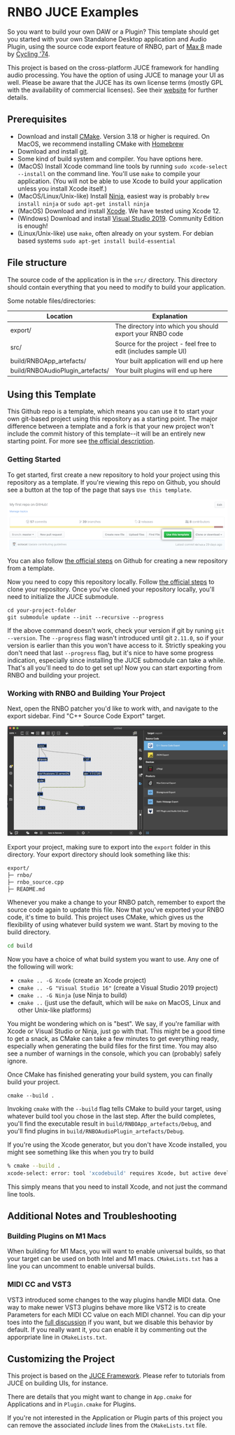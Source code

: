 # RNBO JUCE Examples

So you want to build your own DAW or a Plugin? This template should get you started with your own Standalone Desktop application and Audio Plugin, using the source code export feature of RNBO, part of [Max 8](https://cycling74.com/max8/) made by [Cycling '74](https://cycling74.com/). 

This project is based on the cross-platform JUCE framework for handling audio processing. You have the option of using JUCE to manage your UI as well. Please be aware that the JUCE has its own license terms (mostly GPL with the availability of commercial licenses). See their [website](http://www.juce.com/) for further details.

## Prerequisites

- Download and install [CMake](https://cmake.org/download/). Version 3.18 or higher is required. On MacOS, we recommend installing CMake with [Homebrew](https://brew.sh/)
- Download and install [git](https://git-scm.com/downloads).
- Some kind of build system and compiler. You have options here.
 - (MacOS) Install Xcode command line tools by running `sudo xcode-select --install` on the command line. You'll use `make` to compile your application. (You will not be able to use Xcode to build your application unless you install Xcode itself.)
 - (MacOS/Linux/Unix-like) Install [Ninja](https://github.com/ninja-build/ninja/releases), easiest way is probably `brew install ninja` or `sudo apt-get install ninja`
 - (MacOS) Download and install [Xcode](https://developer.apple.com/xcode/resources/). We have tested using Xcode 12.
 - (Windows) Download and install [Visual Studio 2019](https://visualstudio.microsoft.com/vs/). Community Edition is enough!
 - (Linux/Unix-like) use `make`, often already on your system. For debian based systems `sudo apt-get install build-essential`

## File structure

The source code of the application is in the `src/` directory. This directory should contain everything that you need to modify to build your application.

Some notable files/directories:

| Location                          | Explanation   |
| --------------------------------- | ------------- |
| export/                           | The directory into which you should export your RNBO code |
| src/                              | Source for the project - feel free to edit (includes sample UI) |
| build/RNBOApp_artefacts/          | Your built application will end up here |
| build/RNBOAudioPlugin_artefacts/  | Your built plugins will end up here |

## Using this Template

This Github repo is a template, which means you can use it to start your own git-based project using this repository as a starting point. The major difference between a template and a fork is that your new project won't include the commit history of this template--it will be an entirely new starting point. For more see [the official description](https://docs.github.com/en/repositories/creating-and-managing-repositories/creating-a-repository-from-a-template).

### Getting Started

To get started, first create a new repository to hold your project using this repository as a template. If you're viewing this repo on Github, you should see a button at the top of the page that says `Use this template`. 

![Use this template button](./img/use-this-template-button.png)

You can also follow [the official steps](https://docs.github.com/en/repositories/creating-and-managing-repositories/creating-a-repository-from-a-template) on Github for creating a new repository from a template.

Now you need to copy this repository locally. Follow [the official steps](https://docs.github.com/en/repositories/creating-and-managing-repositories/cloning-a-repository) to clone your repository. Once you've cloned your repository locally, you'll need to initialize the JUCE submodule.

```
cd your-project-folder
git submodule update --init --recursive --progress
```

If the above command doesn't work, check your version if git by runing `git --version`. The `--progress` flag wasn't introduced until git `2.11.0`, so if your version is earlier than this you won't have access to it. Strictly speaking you don't need that last `--progress` flag, but it's nice to have some progress indication, especially since installing the JUCE submodule can take a while. That's all you'll need to do to get set up! Now you can start exporting from RNBO and building your project.

### Working with RNBO and Building Your Project

Next, open the RNBO patcher you'd like to work with, and navigate to the export sidebar. Find "C++ Source Code Export" target.

![C++ source code export in the sidebar](./img/cpp-export-location.png)

Export your project, making sure to export into the `export` folder in this directory. Your export directory should look something like this:

```
export/
├─ rnbo/
├─ rnbo_source.cpp
├─ README.md
```

Whenever you make a change to your RNBO patch, remember to export the source code again to update this file. Now that you've exported your RNBO code, it's time to build. This project uses CMake, which gives us the flexibility of using whatever build system we want. Start by moving to the build directory.

```sh
cd build
```

Now you have a choice of what build system you want to use. Any one of the following will work:

- `cmake .. -G Xcode` (create an Xcode project)
- `cmake .. -G "Visual Studio 16"` (create a Visual Studio 2019 project)
- `cmake .. -G Ninja` (use Ninja to build)
- `cmake ..` (just use the default, which will be `make` on MacOS, Linux and other Unix-like platforms)

You might be wondering which on is "best". We say, if you're familiar with Xcode or Visual Studio or Ninja, just go with that. This might be a good time to get a snack, as CMake can take a few minutes to get everything ready, especially when generating the build files for the first time. You may also see a number of warnings in the console, which you can (probably) safely ignore.

Once CMake has finished generating your build system, you can finally build your project.

```
cmake --build .
```

Invoking `cmake` with the `--build` flag tells CMake to build your target, using whatever build tool you chose in the last step. After the build completes, you'll find the executable result in `build/RNBOApp_artefacts/Debug`, and you'll find plugins in `build/RNBOAudioPlugin_artefacts/Debug`.

If you're using the Xcode generator, but you don't have Xcode installed, you might see something like this when you try to build
```sh
% cmake --build .
xcode-select: error: tool 'xcodebuild' requires Xcode, but active developer directory '/Library/Developer/CommandLineTools' is a command line tools instance
```

This simply means that you need to install Xcode, and not just the command line tools.

## Additional Notes and Troubleshooting

### Building Plugins on M1 Macs
When building for M1 Macs, you will want to enable universal builds, so that your target can be used on both Intel and M1 macs. `CMakeLists.txt` has a line you can uncomment to enable universal builds.

### MIDI CC and VST3
VST3 introduced some changes to the way plugins handle MIDI data. One way to make newer VST3 plugins behave more like VST2 is to create Parameters for each MIDI CC value on each MIDI channel. You can dip your toes into the [full discussion](https://forums.steinberg.net/t/vst3-and-midi-cc-pitfall/201879/11) if you want, but we disable this behavior by default. If you really want it, you can enable it by commenting out the apporpriate line in `CMakeLists.txt`.

## Customizing the Project

This project is based on the [JUCE Framework](http://www.juce.com/). Please refer to tutorials from JUCE on building UIs, for instance.

There are details that you might want to change in `App.cmake` for Applications and in `Plugin.cmake` for Plugins.

If you're not interested in the Application or Plugin parts of this project you can remove the associated *include* lines from the `CMakeLists.txt` file.
